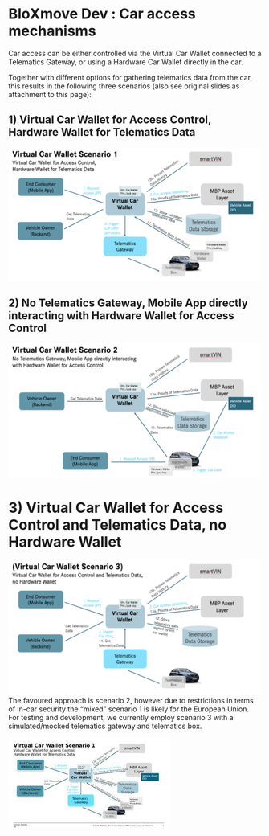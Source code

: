 # BloXmove Dev : Car access mechanisms

Car access can be either controlled via the Virtual Car Wallet connected to a Telematics Gateway, or using a Hardware Car Wallet directly in the car.

Together with different options for gathering telematics data from the car, this results in the following three scenarios (also see original slides as attachment to this page):


## 1) Virtual Car Wallet for Access Control, Hardware Wallet for Telematics Data
![This is an image](1812397679.png)
## 2) No Telematics Gateway, Mobile App directly interacting with Hardware Wallet for Access Control
![This is an image](1812332143.png)
# 3) Virtual Car Wallet for Access Control and Telematics Data, no Hardware Wallet
![This is an image](1812168301.png)
The favoured approach is scenario 2, however due to restrictions in terms of in-car security the “mixed” scenario 1 is likely for the European Union. For testing and development, we currently employ scenario 3 with a simulated/mocked telematics gateway and telematics box.

![This is an image](1812233848.jpg)

